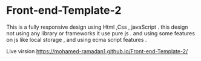 # Front-end-Template-2

This is a fully responsive design using Html ,Css , javaScript . this design not using any library or frameworks  it use pure js . and using some features on js like local storage , and using ecma script  features .
 
Live virsion  https://mohamed-ramadan1.github.io/Front-end-Template-2/
